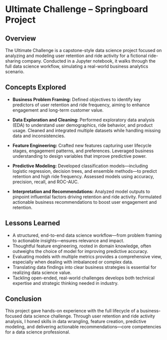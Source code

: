 # Ultimate Challenge – Springboard Project

## Overview

The Ultimate Challenge is a capstone-style data science project focused on analyzing and modeling user retention and ride activity for a fictional ride-sharing company. Conducted in a Jupyter notebook, it walks through the full data science workflow, simulating a real-world business analytics scenario.

## Concepts Explored

* **Business Problem Framing:**
  Defined objectives to identify key predictors of user retention and ride frequency, aiming to enhance engagement and long-term customer value.

* **Data Exploration and Cleaning:**
  Performed exploratory data analysis (EDA) to understand user demographics, ride behavior, and product usage. Cleaned and integrated multiple datasets while handling missing data and inconsistencies.

* **Feature Engineering:**
  Crafted new features capturing user lifecycle stages, engagement patterns, and preferences. Leveraged business understanding to design variables that improve predictive power.

* **Predictive Modeling:**
  Developed classification models—including logistic regression, decision trees, and ensemble methods—to predict retention and high ride frequency. Assessed models using accuracy, precision, recall, and ROC-AUC.

* **Interpretation and Recommendations:**
  Analyzed model outputs to pinpoint influential factors driving retention and ride activity. Formulated actionable business recommendations to boost user engagement and retention.

## Lessons Learned

* A structured, end-to-end data science workflow—from problem framing to actionable insights—ensures relevance and impact.
* Thoughtful feature engineering, rooted in domain knowledge, often outweighs the choice of model for improving predictive accuracy.
* Evaluating models with multiple metrics provides a comprehensive view, especially when dealing with imbalanced or complex data.
* Translating data findings into clear business strategies is essential for realizing data science value.
* Tackling open-ended, real-world challenges develops both technical expertise and strategic thinking needed in industry.

## Conclusion

This project gave hands-on experience with the full lifecycle of a business-focused data science challenge. Through user retention and ride activity analysis, I honed skills in data wrangling, feature creation, predictive modeling, and delivering actionable recommendations—core competencies for a data science professional.
